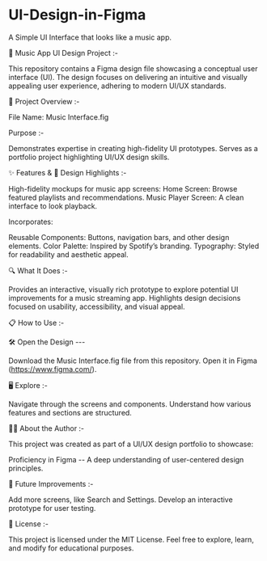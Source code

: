 # UI-Design-in-Figma
A Simple UI Interface that looks like a music app.


🎵 Music App UI Design Project :-

This repository contains a Figma design file showcasing a conceptual user interface (UI). The design focuses on delivering an intuitive and visually appealing user experience, adhering to modern UI/UX standards.


📂 Project Overview :-

File Name: Music Interface.fig


Purpose :-

Demonstrates expertise in creating high-fidelity UI prototypes.
Serves as a portfolio project highlighting UI/UX design skills.


✨ Features & 🎨 Design Highlights :-

High-fidelity mockups for music app screens:
Home Screen: Browse featured playlists and recommendations.
Music Player Screen: A clean interface to look playback.


Incorporates:

Reusable Components: Buttons, navigation bars, and other design elements.
Color Palette: Inspired by Spotify’s branding.
Typography: Styled for readability and aesthetic appeal.


🔍 What It Does :-

Provides an interactive, visually rich prototype to explore potential UI improvements for a music streaming app.
Highlights design decisions focused on usability, accessibility, and visual appeal.


📋 How to Use :-

🛠️ Open the Design ---

Download the Music Interface.fig file from this repository.
Open it in Figma (https://www.figma.com/).


🖥️ Explore :-

Navigate through the screens and components.
Understand how various features and sections are structured.


🧑‍💻 About the Author :-

This project was created as part of a UI/UX design portfolio to showcase:


Proficiency in Figma -- A deep understanding of user-centered design principles.


🚀 Future Improvements :-

Add more screens, like Search and Settings.
Develop an interactive prototype for user testing.


📄 License :-

This project is licensed under the MIT License. Feel free to explore, learn, and modify for educational purposes.
